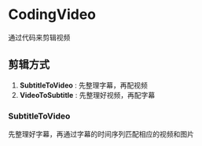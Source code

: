 # CodingVideo
通过代码来剪辑视频

## 剪辑方式
1. **SubtitleToVideo** : 先整理字幕，再配视频
2. **VideoToSubtitle** : 先整理好视频，再配字幕
### SubtitleToVideo
先整理好字幕，再通过字幕的时间序列匹配相应的视频和图片

